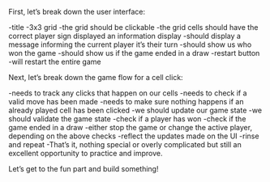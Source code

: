 First, let’s break down the user interface:

-title
-3x3 grid
-the grid should be clickable
-the grid cells should have the correct player sign displayed an information display
-should display a message informing the current player it’s their turn
-should show us who won the game
-should show us if the game ended in a draw
-restart button
-will restart the entire game

Next, let’s break down the game flow for a cell click:

-needs to track any clicks that happen on our cells
-needs to check if a valid move has been made
-needs to make sure nothing happens if an already played cell has been clicked
-we should update our game state
-we should validate the game state
-check if a player has won
-check if the game ended in a draw
-either stop the game or change the active player, depending on the above checks
-reflect the updates made on the UI
-rinse and repeat
-That’s it, nothing special or overly complicated but still an excellent opportunity to practice and improve.

Let’s get to the fun part and build something!
